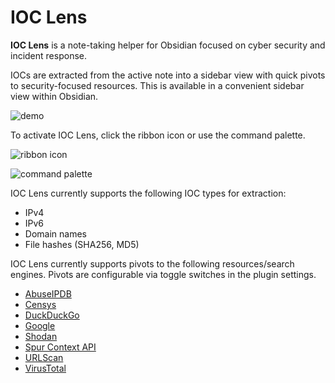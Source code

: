 # IOC Lens

**IOC Lens** is a note-taking helper for Obsidian focused on cyber security and incident response.

IOCs are extracted from the active note into a sidebar view with quick pivots to security-focused resources. This is available in a convenient sidebar view within Obsidian.

![demo](https://raw.githubusercontent.com/acgabbert/ioc-lens/master/resources/screenshots/usage-example.png)

To activate IOC Lens, click the ribbon icon or use the command palette.

![ribbon icon](https://raw.githubusercontent.com/acgabbert/ioc-lens/master/resources/screenshots/ribbon-icon.png)

![command palette](https://raw.githubusercontent.com/acgabbert/ioc-lens/master/resources/screenshots/command-palette.png)

IOC Lens currently supports the following IOC types for extraction:
- IPv4
- IPv6
- Domain names
- File hashes (SHA256, MD5)

IOC Lens currently supports pivots to the following resources/search engines. Pivots are configurable via toggle switches in the plugin settings.
- [AbuseIPDB](https://www.abuseipdb.com)
- [Censys](https://search.censys.io)
- [DuckDuckGo](https://duckduckgo.com)
- [Google](https://google.com)
- [Shodan](https://shodan.io)
- [Spur Context API](https://spur.us/context-api/)
- [URLScan](https://urlscan.io/search/)
- [VirusTotal](https://virustotal.com)